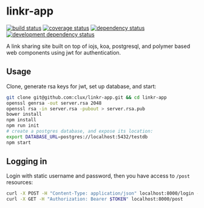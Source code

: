# linkr-app
[![build status](https://secure.travis-ci.org/clux/linkr-app.svg)](http://travis-ci.org/clux/linkr-app)
[![coverage status](http://img.shields.io/coveralls/clux/linkr-app.svg)](https://coveralls.io/r/clux/linkr-app)
[![dependency status](https://david-dm.org/clux/linkr-app.svg)](https://david-dm.org/clux/linkr-app)
[![development dependency status](https://david-dm.org/clux/linkr-app/dev-status.svg)](https://david-dm.org/clux/linkr-app#info=devDependencies)

A link sharing site built on top of iojs, koa, postgresql, and polymer based web components using jwt for authentication.

## Usage
Clone, generate rsa keys for jwt, set up database, and start:

```sh
git clone git@github.com:clux/linkr-app.git && cd linkr-app
openssl genrsa -out server.rsa 2048
openssl rsa -in server.rsa -pubout > server.rsa.pub
bower install
npm install
npm run init
# create a postgres database, and expose its location:
export DATABASE_URL=postgres://localhost:5432/testdb
npm start
```

## Logging in
Login with static username and password, then you have access to `/post` resources:

```sh
curl -X POST -H "Content-Type: application/json" localhost:8000/login -d '{"username": "usr", "password": "pw"}'
curl -X GET -H "Authorization: Bearer $TOKEN" localhost:8000/post
```
